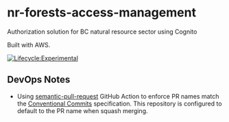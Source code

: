 # nr-forests-access-management
Authorization solution for BC natural resource sector using Cognito

Built with AWS.

[![Lifecycle:Experimental](https://img.shields.io/badge/Lifecycle-Experimental-339999)](<Redirect-URL>)

## DevOps Notes

* Using [semantic-pull-request](https://github.com/marketplace/actions/semantic-pull-request) GitHub Action to enforce PR names match the [Conventional Commits](https://www.conventionalcommits.org/en/v1.0.0/) specification. This repository is configured to default to the PR name when squash merging.